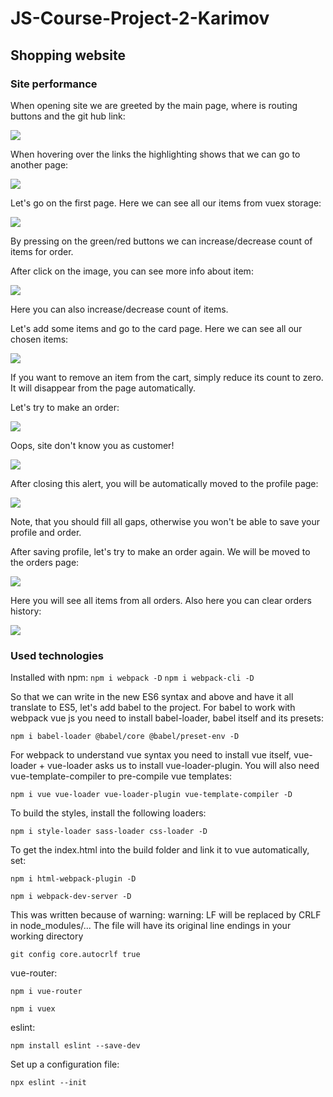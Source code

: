 # JS-Course-Project-2-Karimov
## Shopping website

### Site performance

When opening site we are greeted by the main page, where is routing buttons and the git hub link:

![](https://sun9-43.userapi.com/impg/hApqvZ2IkofwmFn246kdV6zvIM7o7Wp486WAgQ/DT7MbW7uIs8.jpg?size=1280x651&quality=96&sign=6f96ea196f5cb4d34bc1a460d499f2ea&type=album)

When hovering over the links the highlighting shows that we can go to another page:

![](https://sun9-55.userapi.com/impg/BHaUi5Lz3paAB671dZMEsJh9I0ozLzekEO0mdw/Lqe0OW9GIy8.jpg?size=353x161&quality=96&sign=6d10bfe1c11b572a3a38bb3395459606&type=album)

Let's go on the first page. Here we can see all our items from vuex storage:

![](https://sun9-21.userapi.com/impg/ry4i63N6cq_zzLgSHZ17N7MlpHeNgqmsx0jdbg/hJwOLlcPqQQ.jpg?size=1280x647&quality=96&sign=ab8865986054024eaa40f796d95f114d&type=album)

By pressing on the green/red buttons we can increase/decrease count of items for order.

After click on the image, you can see more info about item:

![](https://sun9-9.userapi.com/impg/5XlPYaNjVmWCrdtrVHEMhx5d3wbAiSgZjPv-fw/vgLDfnZqYi4.jpg?size=1280x649&quality=96&sign=7fbb5751ed93905965a18ce956560207&type=album)

Here you can also increase/decrease count of items.

Let's add some items and go to the card page. Here we can see all our chosen items:

![](https://sun9-57.userapi.com/impg/_23GaNQJQP-m7lyWaFEtdkjYEAoECAK3CgIYDQ/uh97Ws4MEzE.jpg?size=1280x646&quality=96&sign=657f0000f58a775c026c61c92badcb9e&type=album)

If you want to remove an item from the cart, simply reduce its count to zero. It will disappear from the page automatically.

Let's try to make an order: 

![](https://sun9-5.userapi.com/impg/fjMX1GCErogRta3VEMgAaXRKAsZmJBt0XeJXnw/cevHDX8F4tk.jpg?size=453x138&quality=96&sign=33cba4b38c61357f2984d26534827deb&type=album)

Oops, site don't know you as customer!

![](https://sun9-27.userapi.com/impg/X17oIeX_h3QHuS1OzyOZn53_G8DWYs0HQw5K1A/Jm71fH6IiTM.jpg?size=710x219&quality=96&sign=3ce328155157b5e710e57b2202f8f9da&type=album)

After closing this alert, you will be automatically moved to the profile page:

![](https://sun9-13.userapi.com/impg/vMzBKj8B2kcN8UZKvwmPLWiYqpEzJjv__PCtWQ/7qkRA50J4Fk.jpg?size=458x495&quality=96&sign=cf37e5877c998d48a4da68bf2a706966&type=album)

Note, that you should fill all gaps, otherwise you won't be able to save your profile and order.

After saving profile, let's try to make an order again. We will be moved to the orders page:

![](https://sun9-63.userapi.com/impg/jVPXyTvo2fA9lcB_OWRtMsjRZnDEPjLmlaqb3w/2B-3OHr-__o.jpg?size=1280x640&quality=96&sign=6a8dfe83a12750c05a74c957eabaf7bb&type=album)

Here you will see all items from all orders. Also here you can clear orders history:

![](https://sun9-57.userapi.com/impg/efh9ffHGdsmF2oOFuCnLKdb8pM2UA6xJDNV-qg/fEkpUh4aJYI.jpg?size=196x54&quality=96&sign=950f8e047fc5e9918d50126e5825fc4b&type=album)


### Used technologies

Installed with npm:
`npm i webpack -D`
`npm i webpack-cli -D`

So that we can write in the new ES6 syntax and above and have it all translate to ES5, let's add babel to the project. 
For babel to work with webpack vue js you need to install babel-loader, babel itself and its presets:

`npm i babel-loader @babel/core @babel/preset-env -D`

For webpack to understand vue syntax you need to install vue itself, vue-loader + vue-loader asks us to install 
vue-loader-plugin. You will also need vue-template-compiler to pre-compile vue templates:

`npm i vue vue-loader vue-loader-plugin vue-template-compiler -D`

To build the styles, install the following loaders:

`npm i style-loader sass-loader css-loader -D`

To get the index.html into the build folder and link it to vue automatically, set:

`npm i html-webpack-plugin -D`

`npm i webpack-dev-server -D`

This was written because of warning:
warning: LF will be replaced by CRLF in node_modules/...
The file will have its original line endings in your working directory

`git config core.autocrlf true`

vue-router:

`npm i vue-router`

`npm i vuex`

eslint:

`npm install eslint --save-dev`

Set up a configuration file: 

`npx eslint --init`